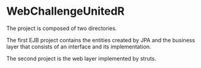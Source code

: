 # WebChallengeUnitedR

The project is composed of two directories.

The first EJB project contains the entities created by JPA and the business layer that consists of an interface and its implementation.

The second project is the web layer implemented by struts.
